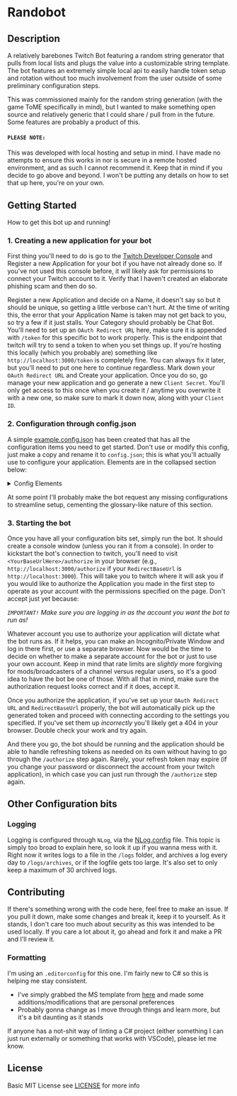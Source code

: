 # Randobot

## Description

A relatively barebones Twitch Bot featuring a random string generator that pulls from local lists and plugs the value into a customizable string template. The bot features an extremely simple local api to easily handle token setup and rotation without too much involvement from the user outside of some preliminary configuration steps.

This was commissioned mainly for the random string generation (with the game ToME specifically in mind), but I wanted to make something open source and relatively generic that I could share / pull from in the future. Some features are probably a product of this.

#### `PLEASE NOTE:`

This was developed with local hosting and setup in mind. I have made no attempts to ensure this works in nor is secure in a remote hosted environment, and as such I cannot recommend it. Keep that in mind if you decide to go above and beyond. I won't be putting any details on how to set that up here, you're on your own.

## Getting Started

How to get this bot up and running!

### 1. Creating a new application for your bot

First thing you'll need to do is go to the [Twitch Developer Console](https://dev.twitch.tv/console) and Register a new Application for your bot if you have not already done so. If you've not used this console before, it will likely ask for permissions to connect your Twitch account to it. Verify that I haven't created an elaborate phishing scam and then do so.

Register a new Application and decide on a Name, it doesn't say so but it should be unique, so getting a little verbose can't hurt. At the time of writing this, the error that your Application Name is taken may not get back to you, so try a few if it just stalls. Your Category should probably be Chat Bot. You'll need to set up an `OAuth Redirect URL` here, make sure it is appended with `/token` for this specific bot to work properly. This is the endpoint that twitch will try to send a token to when you set things up. If you're hosting this locally (which you probably are) something like `http://localhost:3000/token` is completely fine. You can always fix it later, but you'll need to put one here to continue regardless. Mark down your `OAuth Redirect URL` and Create your application. Once you do so, go manage your new application and go generate a new `Client Secret`. You'll only get access to this once when you create it / anytime you overwrite it with a new one, so make sure to mark it down now, along with your `Client ID`.

### 2. Configuration through config.json

A simple [example.config.json](./example.config.json) has been created that has all the configuration items you need to get started. Don't use or modify this config, just make a copy and rename it to `config.json`; this is what you'll actually use to configure your application. Elements are in the collapsed section below:

<details>
<summary>Config Elements</summary>

- `ClientConfig`
  - `ClientId`
    - Uniquely identifies your application for the token request
    - Set this to the `Client ID` of the bot you created while registering an application
  - `ClientSecret`
    - Securely authorizes the client to act as your application. Like the name, it is to be kept secret. If it's exposed, immediately make a new one and replace it
    - Set this to the `Client Secret` from registering your application
  - `BotUsername`
    - This should probably match the name of the account that the bot is running under. It has to be passed in, so it's here, but to be honest it doesn't seem to error out or cause issues if it's wrong. In the end the generated token dictates who the bot runs as, so this probably just affects logging
  - `LocalAppPort`
    - The local port that your bot will listen in on
    - For a local setup, it's fine to leave this at something like `3000`, just make sure it matches the number used in your `OAuth Redirect URL` and `RedirectBaseUrl`
  - `RedirectBaseUrl`
    - This defines what site Twitch will try to send your generated token to once you `/authorize` the application (bot) properly
    - This should be the `OAuth Redirect URL` you marked down previously _minus_ the `/token` portion. So if your `OAuth Redirect URL` was `http://localhost:3000/token` in the Twitch Developer Console, this should be `http://localhost:3000`
  - `TwitchChannels`
    - this is an array of Twitch Channels that you want your bot to join. Keep in mind that rate limits for sending messages are not only individual to each channel, but there is also a (larger) global rate limit to be aware of that is spread across all connected channels. You probably won't hit it, though.
    - I'd generally keep this to a single channel, unless you've severely extended this project yourself or you know what you're doing.
- `CommandConfig`
  - `CommandCharacter`
    - a single character that defines which symbol (or letter or number) should be considered the `Bot Command Identifier`. Messages prefixed with that character will be treated as commands and processed appropriately
    - it's fine to leave this as `!` unless you want to be special. I'd strongly recommend against setting it to a normal alphanumeric character
  - `BotCommandMapping`
    - this is an array of mappings that will allow you to customize commands to be used for certain internal commands. Each object should have an `Input` (what the user types in) and an `Output` (the internal command the input maps to). These are case-insensitive.
    - this can be set up to have a `Many -> One` relationship, i.e. where multiple commands map to the same internal command
  - `Template`
    - this is a string that defines how the `rando` command will replace randomized strings
    - template substitutions are marked by braces, with the filename to retrieve a replacement from within the braces, like so: `"{filenamehere} and {anotherfilenamehere}"`
    - the system will attempt to find those lists in the `ListDirectory`, generating a random entry and replacing it accordingly for each item in the template
  - `ListDirectory`
    - this is the directory that the `rando` command should check for files to populate the `Template`
    - directory should be either absolute (like `C:/Folder/Path/Here`) or relative to the project directory (something like `./Data` or `../Data`)
    - files should be simple text files, with one entry per line. Examples have been provided in the [Data](./Data/) directory of this repository

All elements are required. If you do not wish to map any commands, you can simple leave the `BotCommandMapping` section empty, like so:
```json
"BotCommandMapping": [ ]
```
</details>

At some point I'll probably make the bot request any missing configurations to streamline setup, cementing the glossary-like nature of this section.

### 3. Starting the bot

Once you have all your configuration bits set, simply run the bot. It should create a console window (unless you ran it from a console). In order to kickstart the bot's connection to twitch, you'll need to visit `<YourBaseUrlHere>/authorize` in your browser (e.g., `http://localhost:3000/authorize` if your `RedirectBaseUrl` is `http://localhost:3000`). This will take you to twitch where it will ask you if you would like to authorize the Application you made in the first step to operate as your account with the permissions specified on the page. Don't accept just yet because:

_`IMPORTANT!` Make sure you are logging in as the account you want the bot to run as!_

Whatever account you use to authorize your application will dictate what the bot runs as. If it helps, you can make an Incognito/Private Window and log in there first, or use a separate browser. Now would be the time to decide on whether to make a separate account for the bot or just to use your own account. Keep in mind that rate limits are _slightly_ more forgiving for mods/broadcasters of a channel versus regular users, so it's a good idea to have the bot be one of those. With all that in mind, make sure the authorization request looks correct and if it does, accept it.

Once you authorize the application, if you've set up your `OAuth Redirect URL` and `RedirectBaseUrl` properly, the bot will automatically pick up the generated token and proceed with connecting according to the settings you specified. If you've set them up _incorrectly_ you'll likely get a 404 in your browser. Double check your work and try again.

And there you go, the bot should be running and the application should be able to handle refreshing tokens as needed on its own without having to go through the `/authorize` step again. Rarely, your refresh token may expire (if you change your password or disconnect the account from your twitch application), in which case you can just run through the `/authorize` step again.

## Other Configuration bits

### Logging

Logging is configured through `NLog`, via the [NLog.config](./NLog.config) file. This topic is simply too broad to explain here, so look it up if you wanna mess with it. Right now it writes logs to a file in the `/logs` folder, and archives a log every day to `/logs/archives`, or if the logfile gets too large. It's also set to only keep a maximum of 30 archived logs.

## Contributing

If there's something wrong with the code here, feel free to make an issue. If you pull it down, make some changes and break it, keep it to yourself. As it stands, I don't care too much about security as this was intended to be used locally. If you care a lot about it, go ahead and fork it and make a PR and I'll review it.

### Formatting

I'm using an `.editorconfig` for this one. I'm fairly new to C# so this is helping me stay consistent.
  - I've simply grabbed the MS template from [here](https://learn.microsoft.com/en-us/dotnet/fundamentals/code-analysis/code-style-rule-options#example-editorconfig-file) and made some additions/modifications that are personal preferences
  - Probably gonna change as I move through things and learn more, but it's a bit daunting as it stands

If anyone has a not-shit way of linting a C# project (either something I can just run externally or something that works with VSCode), please let me know.

## License

Basic MIT License see [LICENSE](./LICENSE) for more info